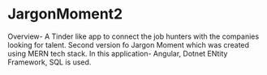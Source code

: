 # JargonMoment2


Overview- A Tinder like app to connect the job hunters with the companies looking for talent. Second version fo Jargon Moment which was created using MERN tech stack.
In this application- Angular, Dotnet ENtity Framework, SQL is used.
